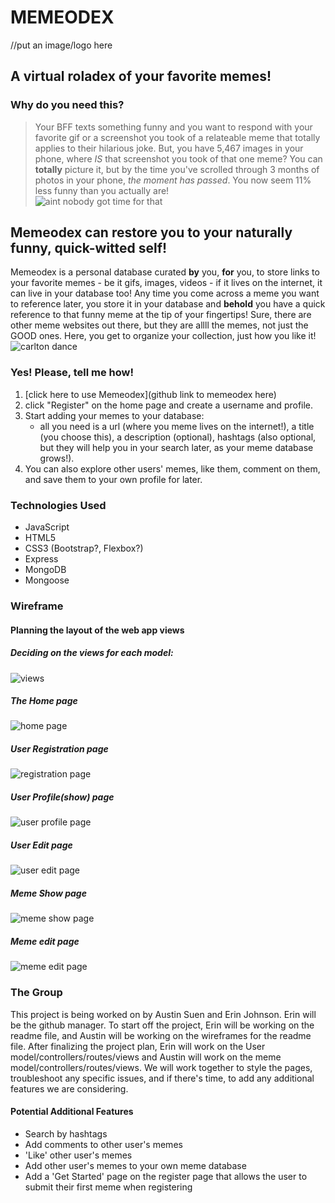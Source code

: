 # MEMEODEX
//put an image/logo here

## A virtual roladex of your favorite memes!
### Why do you need this?
> Your BFF texts something funny and you want to respond with your favorite gif or a screenshot you took of a relateable meme that totally applies to their hilarious joke.  But, you have 5,467 images in your phone, where *IS* that screenshot you took of that one meme? You can **totally** picture it, but by the time you've scrolled through 3 months of photos in your phone, *the moment has passed*. You now seem 11% less funny than you actually are!   
> ![aint nobody got time for that](https://i.kym-cdn.com/photos/images/newsfeed/000/284/529/e65.gif)

## Memeodex can restore you to your naturally funny, quick-witted self!
Memeodex is a personal database curated **by** you, **for** you, to store links to your favorite memes - be it gifs, images, videos - if it lives on the internet, it can live in your database too!  Any time you come across a meme you want to reference later, you store it in your database and **behold** you have a quick reference to that funny meme at the tip of your fingertips!  Sure, there are other meme websites out there, but they are allll the memes, not just the GOOD ones.  Here, you get to organize your collection, just how you like it!
![carlton dance](https://media1.tenor.com/images/d4e0c039ed0d2b31af296f73abed7174/tenor.gif?itemid=5084105)

### Yes! Please, tell me how!
1. [click here to use Memeodex](github link to memeodex here)
2. click "Register" on the home page and create a username and profile.
3. Start adding your memes to your database: 
    - all you need is a url (where you meme lives on the internet!), a title (you choose this), a description (optional), hashtags (also optional, but they will help you in your search later, as your meme database grows!).
4. You can also explore other users' memes, like them, comment on them, and save them to your own profile for later.

### Technologies Used
- JavaScript
- HTML5
- CSS3 (Bootstrap?, Flexbox?)
- Express
- MongoDB
- Mongoose 

### Wireframe
#### Planning the layout of the web app views
##### Deciding on the views for each model:
![views](public/images/views.jpg)
##### The Home page
![home page](public/images/views_index_home.jpg)
##### User Registration page
![registration page](public/images/views_user_register.jpg)
##### User Profile(show) page
![user profile page](public/images/views_user_show(profile).jpg)
##### User Edit page
![user edit page](public/images/views_user_edit(profile).jpg)
##### Meme Show page
![meme show page](public/images/views_memes_show.jpg)
##### Meme edit page
![meme edit page](public/images/views_meme_edit.jpg)

### The Group
This project is being worked on by Austin Suen and Erin Johnson.  Erin will be the github manager. To start off the project, Erin will be working on the readme file, and Austin will be working on the wireframes for the readme file. After finalizing the project plan, Erin will work on the User model/controllers/routes/views and Austin will work on the meme model/controllers/routes/views.  We will work together to style the pages, troubleshoot any specific issues, and if there's time, to add any additional features we are considering.

#### Potential Additional Features
- Search by hashtags
- Add comments to other user's memes
- 'Like' other user's memes
- Add other user's memes to your own meme database
- Add a 'Get Started' page on the register page that allows the user to submit their first meme when registering